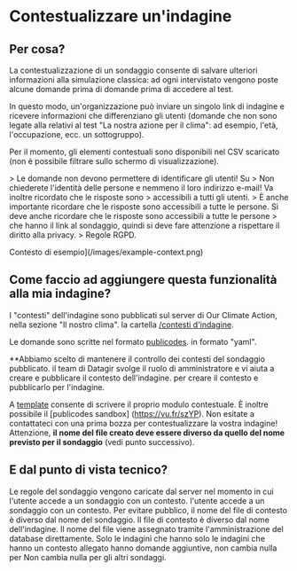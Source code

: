 # Contestualizzare un'indagine

## Per cosa?

La contestualizzazione di un sondaggio consente di salvare ulteriori informazioni
alla simulazione classica: ad ogni intervistato vengono poste alcune domande prima di
domande prima di accedere al test.

In questo modo, un'organizzazione può inviare un singolo link di indagine e ricevere
informazioni che differenziano gli utenti (domande che non sono legate alla
relativi al test "La nostra azione per il clima": ad esempio, l'età, l'occupazione, ecc.
un sottogruppo).

Per il momento, gli elementi contestuali sono disponibili nel CSV scaricato
(non è possibile filtrare sullo schermo di visualizzazione).

&gt; Le domande non devono permettere di identificare gli utenti! Su
&gt; Non chiederete l'identità delle persone e nemmeno il loro indirizzo e-mail! Va inoltre ricordato che le risposte sono &gt; accessibili a tutti gli utenti.
&gt; È anche importante ricordare che le risposte sono accessibili a tutte le persone.
Si deve anche ricordare che le risposte sono accessibili a tutte le persone &gt; che hanno il link al sondaggio, quindi si deve fare attenzione a rispettare il diritto alla privacy.
&gt; Regole RGPD.

Contesto di esempio](/images/example-context.png)

## Come faccio ad aggiungere questa funzionalità alla mia indagine?

I "contesti" dell'indagine sono pubblicati sul server di Our Climate Action, nella sezione "Il nostro clima".
la cartella
[/contesti d'indagine](https://github.com/datagir/nosgestesclimat-server/tree/master/contextes-sondage).

Le domande sono scritte nel formato [publicodes](https://publi.codes/).
in formato "yaml".

**Abbiamo scelto di mantenere il controllo dei contesti del sondaggio pubblicato.
il team di Datagir svolge il ruolo di amministratore e vi aiuta a creare e pubblicare il contesto dell'indagine.
per creare il contesto e pubblicarlo per l'indagine.

A
[template](https://github.com/datagir/nosgestesclimat-server/tree/master/contextes-sondage/template%20de%20contexte.yaml)
consente di scrivere il proprio modulo contestuale. È inoltre possibile
il [publicodes sandbox] (https://vu.fr/szYP). Non esitate a
contattateci con una prima bozza per contestualizzare la vostra indagine!
Attenzione, **il nome del file creato deve essere diverso da quello del nome previsto
per il sondaggio** (vedi punto successivo).

## E dal punto di vista tecnico?

Le regole del sondaggio vengono caricate dal server nel momento in cui l'utente accede a un sondaggio con un contesto.
l'utente accede a un sondaggio con un contesto. Per evitare
pubblico, il nome del file di contesto è diverso dal nome del sondaggio.
Il file di contesto è diverso dal nome dell'indagine. Il nome del file viene assegnato tramite
l'amministrazione del database direttamente. Solo le indagini che hanno
solo le indagini che hanno un contesto allegato hanno domande aggiuntive, non cambia nulla per
Non cambia nulla per gli altri sondaggi.
